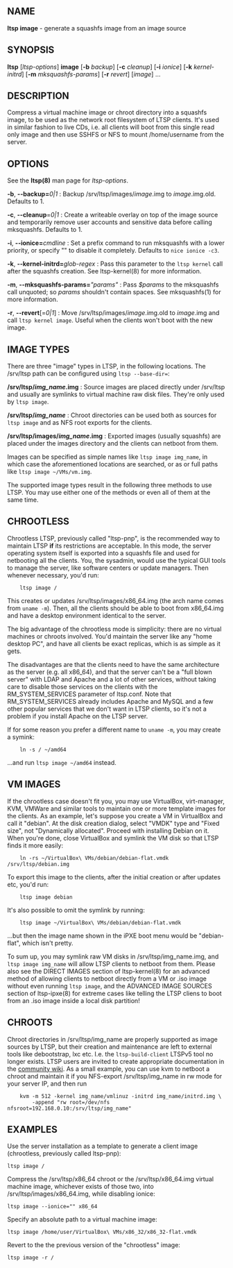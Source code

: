 ## NAME
**ltsp image** - generate a squashfs image from an image source

## SYNOPSIS
**ltsp** [_ltsp-options_] **image** [**-b** _backup_] [**-c** _cleanup_] [**-i** _ionice_] [**-k** _kernel-initrd_] [**-m** _mksquashfs-params_] [**-r** _revert_] [_image_] ...

## DESCRIPTION
Compress a virtual machine image or chroot directory into a squashfs image,
to be used as the network root filesystem of LTSP clients. It's used in
similar fashion to live CDs, i.e. all clients will boot from this single read
only image and then use SSHFS or NFS to mount /home/username from the server.

## OPTIONS
See the **ltsp(8)** man page for _ltsp-options_.

**-b**, **--backup=**_0|1_
: Backup /srv/ltsp/images/_image_.img to _image_.img.old. Defaults to 1.

**-c**, **--cleanup**=_0|1_
: Create a writeable overlay on top of the image source and temporarily
remove user accounts and sensitive data before calling mksquashfs.
Defaults to 1.

**-i**, **--ionice=**_cmdline_
: Set a prefix command to run mksquashfs with a lower priority, or specify
"" to disable it completely. Defaults to `nice ionice -c3`.

**-k**, **--kernel-initrd=**_glob-regex_
: Pass this parameter to the `ltsp kernel` call after the squashfs creation.
See ltsp-kernel(8) for more information.

**-m**, **--mksquashfs-params=**_"params"_
: Pass _$params_ to the mksquashfs call unquoted; so _params_ shouldn't
contain spaces. See mksquashfs(1) for more information.

**-r**, **--revert**[=_0|1_]
: Move /srv/ltsp/images/_image_.img.old to _image_.img and call
`ltsp kernel image`. Useful when the clients won't boot with the new image.

## IMAGE TYPES
There are three "image" types in LTSP, in the following locations. The
/srv/ltsp path can be configured using `ltsp --base-dir=`:

**/srv/ltsp/_img\_name_.img**
: Source images are placed directly under /srv/ltsp and usually are symlinks
to virtual machine raw disk files. They're only used by `ltsp image`.

**/srv/ltsp/_img\_name_**
: Chroot directories can be used both as sources for `ltsp image` and as
NFS root exports for the clients.

**/srv/ltsp/images/_img\_name_.img**
: Exported images (usually squashfs) are placed under the images directory and
the clients can netboot from them.

Images can be specified as simple names like `ltsp image img_name`, in which
case the aforementioned locations are searched, or as or full paths like
`ltsp image ~/VMs/vm.img`.

The supported image types result in the following three methods to use LTSP.
You may use either one of the methods or even all of them at the same time.

## CHROOTLESS
Chrootless LTSP, previously called "ltsp-pnp", is the recommended way to
maintain LTSP **if** its restrictions are acceptable.
In this mode, the server operating system itself is exported into a squashfs
file and used for netbooting all the clients. You, the sysadmin, would use
the typical GUI tools to manage the server, like software centers or update
managers. Then whenever necessary, you'd run:

```shell
    ltsp image /
```
This creates or updates /srv/ltsp/images/x86_64.img (the arch name comes from
`uname -m`). Then, all the clients should be able to boot from x86_64.img
and have a desktop environment identical to the server.

The big advantage of the chrootless mode is simplicity: there are no virtual
machines or chroots involved. You'd maintain the server like any "home
desktop PC", and have all clients be exact replicas, which is as simple as it
gets.

The disadvantages are that the clients need to have the same architecture as
the server (e.g. all x86_64), and that the server can't be a "full blown
server" with LDAP and Apache and a lot of other services, without taking
care to disable those services on the clients with the RM_SYSTEM_SERVICES
parameter of ltsp.conf. Note that RM_SYSTEM_SERVICES already includes
Apache and MySQL and a few other popular services that we don't want in
LTSP clients, so it's not a problem if you install Apache on the LTSP server.

If for some reason you prefer a different name to `uname -m`, you may create
a symink:

```shell
    ln -s / ~/amd64
```
...and run `ltsp image ~/amd64` instead.

## VM IMAGES
If the chrootless case doesn't fit you, you may use VirtualBox, virt-manager,
KVM, VMWare and similar tools to maintain one or more template images for the
clients. As an example, let's suppose you create a VM in VirtualBox and call it
"debian". At the disk creation dialog, select "VMDK" type and "Fixed size",
not "Dynamically allocated". Proceed with installing Debian on it.
When you're done, close VirtualBox and symlink the VM disk so that LTSP
finds it more easily:

```shell
    ln -rs ~/VirtualBox\ VMs/debian/debian-flat.vmdk /srv/ltsp/debian.img
```
To export this image to the clients, after the initial creation or after
updates etc, you'd run:

```shell
    ltsp image debian
```
It's also possible to omit the symlink by running:

```shell
    ltsp image ~/VirtualBox\ VMs/debian/debian-flat.vmdk
```
...but then the image name shown in the iPXE boot menu would be
"debian-flat", which isn't pretty.

To sum up, you may symlink raw VM disks in /srv/ltsp/img_name.img, and
`ltsp image img_name` will allow LTSP clients to netboot from them.
Please also see the DIRECT IMAGES section of ltsp-kernel(8) for an advanced
method of allowing clients to netboot directly from a VM or .iso image without
even running `ltsp image`, and the ADVANCED IMAGE SOURCES section of
ltsp-ipxe(8) for extreme cases like telling the LTSP cliens to boot from
an .iso image inside a local disk partition!

## CHROOTS
Chroot directories in /srv/ltsp/img_name are properly supported as image
sources by LTSP, but their creation and maintenance are left to external tools
like debootstrap, lxc etc. I.e. the `ltsp-build-client` LTSPv5 tool no longer
exists. LTSP users are invited to create appropriate documentation in the
[community wiki](https://github.com/ltsp/community/wiki/chroots).
As a small example, you can use kvm to netboot a chroot and maintain it if
you NFS-export /srv/ltsp/img_name in rw mode for your server IP, and then run

```shell
    kvm -m 512 -kernel img_name/vmlinuz -initrd img_name/initrd.img \
        -append "rw root=/dev/nfs nfsroot=192.168.0.10:/srv/ltsp/img_name"
```

## EXAMPLES
Use the server installation as a template to generate a client image
(chrootless, previously called ltsp-pnp):

```shell
ltsp image /
```

Compress the /srv/ltsp/x86_64 chroot or the /srv/ltsp/x86_64.img virtual
machine image, whichever exists of those two, into /srv/ltsp/images/x86_64.img,
while disabling ionice:

```shell
ltsp image --ionice="" x86_64
```

Specify an absolute path to a virtual machine image:

```shell
ltsp image /home/user/VirtualBox\ VMs/x86_32/x86_32-flat.vmdk
```

Revert to the the previous version of the "chrootless" image:

```shell
ltsp image -r /
```
